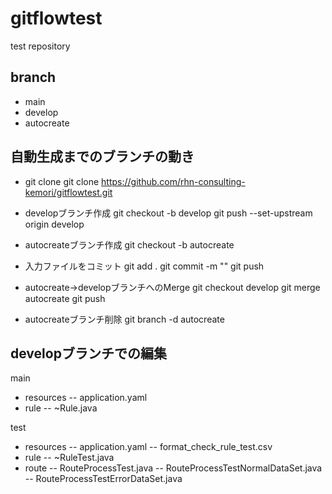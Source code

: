 # gitflowtest
test repository

## branch
* main
* develop
* autocreate

## 自動生成までのブランチの動き
* git clone
git clone https://github.com/rhn-consulting-kemori/gitflowtest.git

* developブランチ作成
git checkout -b develop
git push --set-upstream origin develop

* autocreateブランチ作成
git checkout -b autocreate

* 入力ファイルをコミット
git add .
git commit -m ""
git push

* autocreate->developブランチへのMerge
git checkout develop
git merge autocreate
git push

* autocreateブランチ削除
git branch -d autocreate

## developブランチでの編集
main 
- resources
-- application.yaml
- rule
-- ~Rule.java

test
- resources
-- application.yaml
-- format_check_rule_test.csv
- rule
-- ~RuleTest.java
- route
-- RouteProcessTest.java
-- RouteProcessTestNormalDataSet.java
-- RouteProcessTestErrorDataSet.java